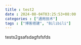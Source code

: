 ```yaml
---
title : test2
date : 2024-08-04T03:25:53+08:00
categories : ["通用技术"]
tags : ["博客搭建", "Bilibili"]
---
```


tests2gsafsdagfsfsfds
